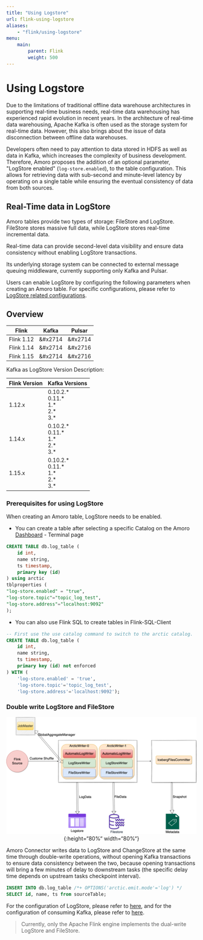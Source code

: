 ```yaml
---
title: "Using Logstore"
url: flink-using-logstore
aliases:
    - "flink/using-logstore"
menu:
    main:
        parent: Flink
        weight: 500
---
```

# Using Logstore
Due to the limitations of traditional offline data warehouse architectures in supporting real-time business needs, real-time data warehousing has experienced rapid evolution in recent years. In the architecture of real-time data warehousing, Apache Kafka is often used as the storage system for real-time data. However, this also brings about the issue of data disconnection between offline data warehouses.

Developers often need to pay attention to data stored in HDFS as well as data in Kafka, which increases the complexity of business development. Therefore, Amoro proposes the addition of an optional parameter, "LogStore enabled" (`log-store.enabled`), to the table configuration. This allows for retrieving data with sub-second and minute-level latency by operating on a single table while ensuring the eventual consistency of data from both sources.

## Real-Time data in LogStore
Amoro tables provide two types of storage: FileStore and LogStore. FileStore stores massive full data, while LogStore stores real-time incremental data.

Real-time data can provide second-level data visibility and ensure data consistency without enabling LogStore transactions.

Its underlying storage system can be connected to external message queuing middleware, currently supporting only Kafka and Pulsar.

Users can enable LogStore by configuring the following parameters when creating an Amoro table. For specific configurations, please refer to [LogStore related configurations](../configurations.md#logstore).

## Overview

|	Flink    |	Kafka    |  Pulsar	|	
|-----	|-----	|-----	|			
|	Flink 1.12	|	&#x2714	|	&#x2714	|
|	Flink 1.14	|	&#x2714	|	&#x2716	|
|	Flink 1.15	|	&#x2714	|	&#x2716	|

Kafka as LogStore Version Description:

| Flink Version | Kafka Versions |
|---------------|  ----------------- |
| 1.12.x        | 0.10.2.\*<br> 0.11.\*<br> 1.\*<br> 2.\*<br> 3.\*            | 
| 1.14.x        | 0.10.2.\*<br> 0.11.\*<br> 1.\*<br> 2.\*<br> 3.\*            | 
| 1.15.x        | 0.10.2.\*<br> 0.11.\*<br> 1.\*<br> 2.\*<br> 3.\*            | 



### Prerequisites for using LogStore

When creating an Amoro table, LogStore needs to be enabled.

- You can create a table after selecting a specific Catalog on the Amoro [Dashboard](http://localhost:1630) - Terminal page

```sql
CREATE TABLE db.log_table (
    id int,
    name string,
    ts timestamp,
    primary key (id)
) using arctic
tblproperties (
"log-store.enabled" = "true",
"log-store.topic"="topic_log_test",
"log-store.address"="localhost:9092"
);
```

- You can also use Flink SQL to create tables in Flink-SQL-Client

```sql
-- First use the use catalog command to switch to the arctic catalog.
CREATE TABLE db.log_table (
    id int,
    name string,
    ts timestamp,
    primary key (id) not enforced
) WITH (
    'log-store.enabled' = 'true',
    'log-store.topic'='topic_log_test',
    'log-store.address'='localhost:9092');
```

### Double write LogStore and FileStore

<center>

![Introduce](../../images/flink/auto-writer.png){:height=“80%“ width=“80%“}
</center>

Amoro Connector writes data to LogStore and ChangeStore at the same time through double-write operations, without opening Kafka transactions to ensure data consistency between the two, because opening transactions will bring a few minutes of delay to downstream tasks (the specific delay time depends on upstream tasks checkpoint interval).

```sql
INSERT INTO db.log_table /*+ OPTIONS('arctic.emit.mode'='log') */
SELECT id, name, ts from sourceTable;
```

For the configuration of LogStore, please refer to [here](../../configurations.md#logstore-configurations), and for the configuration of consuming Kafka, please refer to [here](flink-dml.md#logstore).

> Currently, only the Apache Flink engine implements the dual-write LogStore and FileStore.
